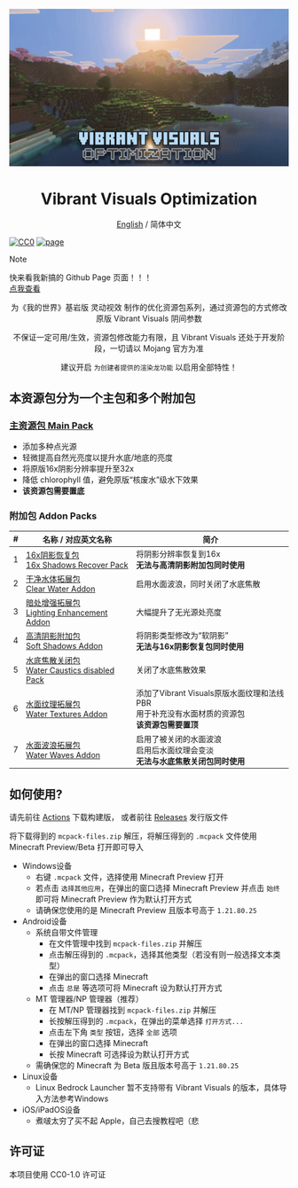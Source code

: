 ![Vibrant Visuals Optimization](/Main%20Pack/Sample%20image.png)
<div align=center>

# Vibrant Visuals Optimization

[English](./README.md) / 简体中文

</div>

[![CC0](https://img.shields.io/badge/License-CC0-blue.svg)](https://creativecommons.org/publicdomain/zero/1.0/)
[![page](https://img.shields.io/badge/Github-Page-green.svg)](https://miaowcham.github.io/Vibrant-Visuals-Optimization/)

> [!Note]
> 快来看我新搞的 Github Page 页面！！！<br>
> [点我查看](https://miaowcham.github.io/Vibrant-Visuals-Optimization/)

<div align=center>

为《我的世界》基岩版 灵动视效 制作的优化资源包系列，通过资源包的方式修改原版 Vibrant Visuals 阴间参数

不保证一定可用/生效，资源包修改能力有限，且 Vibrant Visuals 还处于开发阶段，一切请以 Mojang 官方为准

建议开启 `为创建者提供的渲染龙功能` 以启用全部特性！

</div>

## 本资源包分为一个主包和多个附加包

### [主资源包 Main Pack](./Main%20Pack/)
- 添加多种点光源
- 轻微提高自然光亮度以提升水底/地底的亮度
- 将原版16x阴影分辨率提升至32x
- 降低 chlorophyll 值，避免原版“核废水”级水下效果
- **该资源包需要置底**
### 附加包 Addon Packs
|#|名称 / 对应英文名称|简介|
|-|-|-|
1|[16x阴影恢复包<br>16x Shadows Recover Pack](./16x%20Shadows%20Recover%20Pack/)|将阴影分辨率恢复到16x<br>**无法与高清阴影附加包同时使用**|
2|[干净水体拓展包<br>Clear Water Addon](./Clear%20Water%20Addon/)|启用水面波浪，同时关闭了水底焦散|
3|[暗处增强拓展包<br>Lighting Enhancement Addon](./Lighting%20Enhancement%20Addon/)|大幅提升了无光源处亮度|
4|[高清阴影附加包<br>Soft Shadows Addon](./Soft%20Shadows%20Addon/)|将阴影类型修改为“软阴影”<br>**无法与16x阴影恢复包同时使用**|
5|[水底焦散关闭包<br>Water Caustics disabled Pack](./Water%20Caustics%20disabled%20Pack/)|关闭了水底焦散效果|
6|[水面纹理拓展包<br>Water Textures Addon](./Water%20Textures%20Addon/)|添加了Vibrant Visuals原版水面纹理和法线PBR<br>用于补充没有水面材质的资源包<br>**该资源包需要置顶**|
7|[水面波浪拓展包<br>Water Waves Addon](./Water%20Waves%20Addon/)|启用了被关闭的水面波浪<br>启用后水面纹理会变淡<br>**无法与水底焦散关闭包同时使用**|

## 如何使用?
请先前往 [Actions](https://github.com/MiaowCham/Vibrant-Visuals-Optimization/actions/workflows/compress-folders.yml) 下载构建版，
或者前往 [Releases](https://github.com/MiaowCham/Vibrant-Visuals-Optimization/releases) 发行版文件

将下载得到的 `mcpack-files.zip` 解压，将解压得到的 `.mcpack` 文件使用 Minecraft Preview/Beta 打开即可导入<br>
- Windows设备 
    - 右键 `.mcpack` 文件，选择使用 Minecraft Preview 打开
    - 若点击 `选择其他应用`，在弹出的窗口选择 Minecraft Preview 并点击 `始终` 即可将 Minecraft Preview 作为默认打开方式
    - 请确保您使用的是 Minecraft Preview 且版本号高于 `1.21.80.25`
- Android设备 
    - 系统自带文件管理
      - 在文件管理中找到 `mcpack-files.zip` 并解压
      - 点击解压得到的 `.mcpack`，选择其他类型（若没有则一般选择文本类型）
      - 在弹出的窗口选择 Minecraft
      - 点击 `总是` 等选项可将 Minecraft 设为默认打开方式
    - MT 管理器/NP 管理器（推荐）
      - 在 MT/NP 管理器找到 `mcpack-files.zip` 并解压
      - 长按解压得到的 `.mcpack`，在弹出的菜单选择 `打开方式...`
      - 点击左下角 `类型` 按钮，选择 `全部` 选项
      - 在弹出的窗口选择 Minecraft
      - 长按 Minecraft 可选择设为默认打开方式
    - 需确保您的 Minecraft 为 Beta 版且版本号高于 `1.21.80.25`
- Linux设备
    - Linux Bedrock Launcher 暂不支持带有 Vibrant Visuals 的版本，具体导入方法参考Windows
- iOS/iPadOS设备
    - 煮啵太穷了买不起 Apple，自己去搜教程吧（悲

## 许可证
本项目使用 CC0-1.0 许可证
